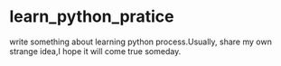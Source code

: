 # learn_python_pratice
write something about learning python process.Usually, share my own strange idea,I hope it will come true someday.
